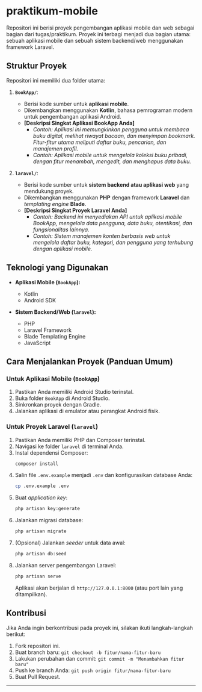 # praktikum-mobile

Repositori ini berisi proyek pengembangan aplikasi mobile dan web sebagai bagian dari tugas/praktikum. Proyek ini terbagi menjadi dua bagian utama: sebuah aplikasi mobile dan sebuah sistem backend/web menggunakan framework Laravel.

## Struktur Proyek

Repositori ini memiliki dua folder utama:

1.  **`BookApp/`**:
    * Berisi kode sumber untuk **aplikasi mobile**.
    * Dikembangkan menggunakan **Kotlin**, bahasa pemrograman modern untuk pengembangan aplikasi Android.
    * **[Deskripsi Singkat Aplikasi BookApp Anda]**
        * *Contoh: Aplikasi ini memungkinkan pengguna untuk membaca buku digital, melihat riwayat bacaan, dan menyimpan bookmark. Fitur-fitur utama meliputi daftar buku, pencarian, dan manajemen profil.*
        * *Contoh: Aplikasi mobile untuk mengelola koleksi buku pribadi, dengan fitur menambah, mengedit, dan menghapus data buku.*

2.  **`laravel/`**:
    * Berisi kode sumber untuk **sistem backend atau aplikasi web** yang mendukung proyek.
    * Dikembangkan menggunakan **PHP** dengan framework **Laravel** dan *templating engine* **Blade**.
    * **[Deskripsi Singkat Proyek Laravel Anda]**
        * *Contoh: Backend ini menyediakan API untuk aplikasi mobile BookApp, mengelola data pengguna, data buku, otentikasi, dan fungsionalitas lainnya.*
        * *Contoh: Sistem manajemen konten berbasis web untuk mengelola daftar buku, kategori, dan pengguna yang terhubung dengan aplikasi mobile.*

## Teknologi yang Digunakan

* **Aplikasi Mobile (`BookApp`):**
    * Kotlin
    * Android SDK

* **Sistem Backend/Web (`laravel`):**
    * PHP
    * Laravel Framework
    * Blade Templating Engine
    * JavaScript

## Cara Menjalankan Proyek (Panduan Umum)

### Untuk Aplikasi Mobile (`BookApp`)

1.  Pastikan Anda memiliki Android Studio terinstal.
2.  Buka folder `BookApp` di Android Studio.
3.  Sinkronkan proyek dengan Gradle.
4.  Jalankan aplikasi di emulator atau perangkat Android fisik.

### Untuk Proyek Laravel (`laravel`)

1.  Pastikan Anda memiliki PHP dan Composer terinstal.
2.  Navigasi ke folder `laravel` di terminal Anda.
3.  Instal dependensi Composer:
    ```bash
    composer install
    ```
4.  Salin file `.env.example` menjadi `.env` dan konfigurasikan database Anda:
    ```bash
    cp .env.example .env
    ```
5.  Buat *application key*:
    ```bash
    php artisan key:generate
    ```
6.  Jalankan migrasi database:
    ```bash
    php artisan migrate
    ```
7.  (Opsional) Jalankan *seeder* untuk data awal:
    ```bash
    php artisan db:seed
    ```
8.  Jalankan server pengembangan Laravel:
    ```bash
    php artisan serve
    ```
    Aplikasi akan berjalan di `http://127.0.0.1:8000` (atau port lain yang ditampilkan).

## Kontribusi

Jika Anda ingin berkontribusi pada proyek ini, silakan ikuti langkah-langkah berikut:
1.  Fork repositori ini.
2.  Buat branch baru: `git checkout -b fitur/nama-fitur-baru`
3.  Lakukan perubahan dan commit: `git commit -m "Menambahkan fitur baru"`
4.  Push ke branch Anda: `git push origin fitur/nama-fitur-baru`
5.  Buat Pull Request.

---
